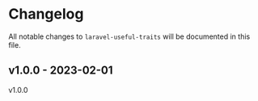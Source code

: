# Changelog

All notable changes to `laravel-useful-traits` will be documented in this file.

## v1.0.0 - 2023-02-01

v1.0.0
